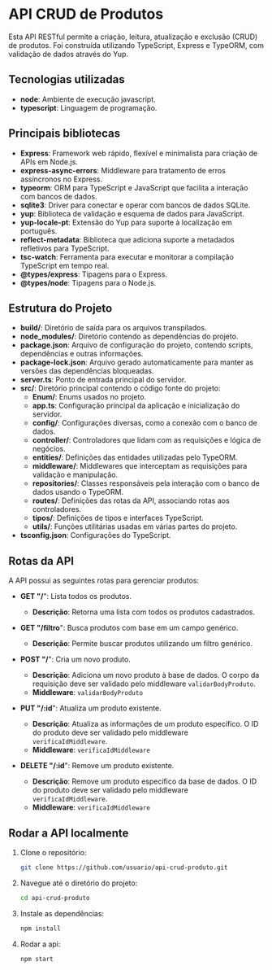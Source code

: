 # API CRUD de Produtos
Esta API RESTful permite a criação, leitura, atualização e exclusão (CRUD) de produtos. Foi construída utilizando TypeScript, Express e TypeORM, com validação de dados através do Yup.

## Tecnologias utilizadas
- **node**: Ambiente de execução javascript.
- **typescript**: Linguagem de programação.

## Principais bibliotecas
- **Express**: Framework web rápido, flexível e minimalista para criação de APIs em Node.js.
- **express-async-errors**: Middleware para tratamento de erros assíncronos no Express.
- **typeorm**: ORM para TypeScript e JavaScript que facilita a interação com bancos de dados.
- **sqlite3**: Driver para conectar e operar com bancos de dados SQLite.
- **yup**: Biblioteca de validação e esquema de dados para JavaScript.
- **yup-locale-pt**: Extensão do Yup para suporte à localização em português.
- **reflect-metadata**: Biblioteca que adiciona suporte a metadados refletivos para TypeScript.
- **tsc-watch**: Ferramenta para executar e monitorar a compilação TypeScript em tempo real.
- **@types/express**: Tipagens para o Express.
- **@types/node**: Tipagens para o Node.js.

## Estrutura do Projeto
- **build/**: Diretório de saída para os arquivos transpilados.
- **node_modules/**: Diretório contendo as dependências do projeto.
- **package.json**: Arquivo de configuração do projeto, contendo scripts, dependências e outras informações.
- **package-lock.json**: Arquivo gerado automaticamente para manter as versões das dependências bloqueadas.
- **server.ts**: Ponto de entrada principal do servidor.
- **src/**: Diretório principal contendo o código fonte do projeto:
  - **Enum/**: Enums usados no projeto.
  - **app.ts**: Configuração principal da aplicação e inicialização do servidor.
  - **config/**: Configurações diversas, como a conexão com o banco de dados.
  - **controller/**: Controladores que lidam com as requisições e lógica de negócios.
  - **entities/**: Definições das entidades utilizadas pelo TypeORM.
  - **middleware/**: Middlewares que interceptam as requisições para validação e manipulação.
  - **repositories/**: Classes responsáveis pela interação com o banco de dados usando o TypeORM.
  - **routes/**: Definições das rotas da API, associando rotas aos controladores.
  - **tipos/**: Definições de tipos e interfaces TypeScript.
  - **utils/**: Funções utilitárias usadas em várias partes do projeto.
- **tsconfig.json**: Configurações do TypeScript.

## Rotas da API

A API possui as seguintes rotas para gerenciar produtos:

- **GET "/**": Lista todos os produtos.
  - **Descrição**: Retorna uma lista com todos os produtos cadastrados.

- **GET "/filtro**": Busca produtos com base em um campo genérico.
  - **Descrição**: Permite buscar produtos utilizando um filtro genérico.

- **POST "/**": Cria um novo produto.
  - **Descrição**: Adiciona um novo produto à base de dados. O corpo da requisição deve ser validado pelo middleware `validarBodyProduto`.
  - **Middleware**: `validarBodyProduto`

- **PUT "/:id**": Atualiza um produto existente.
  - **Descrição**: Atualiza as informações de um produto específico. O ID do produto deve ser validado pelo middleware `verificaIdMiddleware`.
  - **Middleware**: `verificaIdMiddleware`

- **DELETE "/:id**": Remove um produto existente.
  - **Descrição**: Remove um produto específico da base de dados. O ID do produto deve ser validado pelo middleware `verificaIdMiddleware`.
  - **Middleware**: `verificaIdMiddleware`


## Rodar a API localmente
1. Clone o repositório:
   ```bash
   git clone https://github.com/usuario/api-crud-produto.git
2. Navegue até o diretório do projeto:
   ```bash
   cd api-crud-produto
3. Instale as dependências:
   ```bash
   npm install
4. Rodar a api:
   ```bash
   npm start